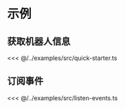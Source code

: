 # 示例

## 获取机器人信息

<<< @/../examples/src/quick-starter.ts

## 订阅事件

<<< @/../examples/src/listen-events.ts
